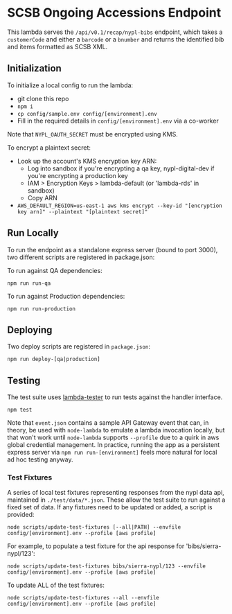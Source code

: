 # SCSB Ongoing Accessions Endpoint

This lambda serves the `/api/v0.1/recap/nypl-bibs` endpoint, which takes a `customerCode` and either a `barcode` or a `bnumber` and returns the identified bib and items formatted as SCSB XML.

## Initialization

To initialize a local config to run the lambda:

 * git clone this repo
 * `npm i`
 * `cp config/sample.env config/[environment].env`
 * Fill in the required details in `config/[environment].env` via a co-worker

Note that `NYPL_OAUTH_SECRET` must be encrypted using KMS.

To encrypt a plaintext secret:
 * Look up the account's KMS encryption key ARN:
   * Log into sandbox if you're encrypting a qa key, nypl-digital-dev if you're encrypting a production key
   * IAM > Encryption Keys > lambda-default (or 'lambda-rds' in sandbox)
   * Copy ARN
 * `AWS_DEFAULT_REGION=us-east-1 aws kms encrypt --key-id "[encryption key arn]" --plaintext "[plaintext secret]"`

## Run Locally

To run the endpoint as a standalone express server (bound to port 3000), two different scripts are registered in package.json:

To run against QA dependencies:

`npm run run-qa`

To run against Production dependencies:

`npm run run-production`

## Deploying

Two deploy scripts are registered in `package.json`:

`npm run deploy-[qa|production]`

## Testing

The test suite uses [lambda-tester](https://www.npmjs.com/package/lambda-tester) to run tests against the handler interface.

`npm test`

Note that `event.json` contains a sample API Gateway event that can, in theory, be used with `node-lambda` to emulate a lambda invocation locally, but that won't work until `node-lambda` supports `--profile` due to a quirk in aws global credential management. In practice, running the app as a persistent express server via `npm run run-[environment]` feels more natural for local ad hoc testing anyway.

### Test Fixtures

A series of local test fixtures representing responses from the nypl data api, maintained in `./test/data/*.json`. These allow the test suite to run against a fixed set of data. If any fixtures need to be updated or added, a script is provided:

`node scripts/update-test-fixtures [--all|PATH] --envfile config/[environment].env --profile [aws profile]`

For example, to populate a test fixture for the api response for 'bibs/sierra-nypl/123':

`node scripts/update-test-fixtures bibs/sierra-nypl/123 --envfile config/[environment].env --profile [aws profile]`

To update ALL of the test fixtures:

`node scripts/update-test-fixtures --all --envfile config/[environment].env --profile [aws profile]`

